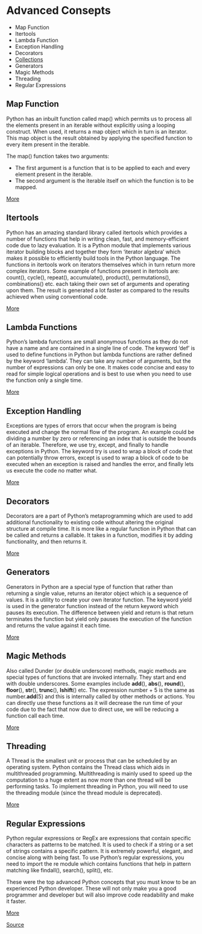 # Advanced Consepts

- Map Function
- Itertools
- Lambda Function
- Exception Handling
- Decorators
- [Collections](./DataStructure.md)
- Generators
- Magic Methods
- Threading
- Regular Expressions


## Map Function
Python has an inbuilt function called map() which permits us to process all the elements present in an iterable without explicitly using a looping construct. When used, it returns a map object which in turn is an iterator. This map object is the result obtained by applying the specified function to every item present in the iterable.

The map() function takes two arguments:

- The first argument is a function that is to be applied to each and every element present in the iterable.
- The second argument is the iterable itself on which the function is to be mapped.

[More](https://www.geeksforgeeks.org/python-map-function/)

## Itertools 

Python has an amazing standard library called itertools which provides a number of functions that help in writing clean, fast, and memory-efficient code due to lazy evaluation. It is a Python module that implements various iterator building blocks and together they form ‘iterator algebra’ which makes it possible to efficiently build tools in the Python language. The functions in itertools work on iterators themselves which in turn return more complex iterators. Some example of functions present in itertools are: count(), cycle(), repeat(), accumulate(), product(), permutations(), combinations() etc. each taking their own set of arguments and operating upon them. The result is generated a lot faster as compared to the results achieved when using conventional code.

[More](https://www.geeksforgeeks.org/python-itertools/)

## Lambda Functions 
Python’s lambda functions are small anonymous functions as they do not have a name and are contained in a single line of code. The keyword ‘def’ is used to define functions in Python but lambda functions are rather defined by the keyword ‘lambda’. They can take any number of arguments, but the number of expressions can only be one. It makes code concise and easy to read for simple logical operations and is best to use when you need to use the function only a single time.

[More](https://www.geeksforgeeks.org/python-lambda-anonymous-functions-filter-map-reduce/)

## Exception Handling
Exceptions are types of errors that occur when the program is being executed and change the normal flow of the program. An example could be dividing a number by zero or referencing an index that is outside the bounds of an iterable. Therefore, we use try, except, and finally to handle exceptions in Python. The keyword try is used to wrap a block of code that can potentially throw errors, except is used to wrap a block of code to be executed when an exception is raised and handles the error, and finally lets us execute the code no matter what. 

[More](https://www.geeksforgeeks.org/python-exception-handling/)

## Decorators
Decorators are a part of Python’s metaprogramming which are used to add additional functionality to existing code without altering the original structure at compile time. It is more like a regular function in Python that can be called and returns a callable. It takes in a function, modifies it by adding functionality, and then returns it.

[More](https://www.geeksforgeeks.org/decorators-in-python/)

## Generators
Generators in Python are a special type of function that rather than returning a single value, returns an iterator object which is a sequence of values. It is a utility to create your own iterator function. The keyword yield is used in the generator function instead of the return keyword which pauses its execution. The difference between yield and return is that return terminates the function but yield only pauses the execution of the function and returns the value against it each time. 

[More](https://www.geeksforgeeks.org/generators-in-python/)

## Magic Methods
Also called Dunder (or double underscore) methods, magic methods are special types of functions that are invoked internally. They start and end with double underscores. Some examples include __add__(), __abs__(), __round__(), __floor__(), __str__(), __trunc__(), __lshift__() etc. The expression number + 5 is the same as number.__add__(5) and this is internally called by other methods or actions. You can directly use these functions as it will decrease the run time of your code due to the fact that now due to direct use, we will be reducing a function call each time.

[More](https://www.geeksforgeeks.org/dunder-magic-methods-python/)

## Threading
A Thread is the smallest unit or process that can be scheduled by an operating system. Python contains the Thread class which aids in multithreaded programming. Multithreading is mainly used to speed up the computation to a huge extent as now more than one thread will be performing tasks. To implement threading in Python, you will need to use the threading module (since the thread module is deprecated). 

[More](https://www.geeksforgeeks.org/multithreading-python-set-1/)

## Regular Expressions
Python regular expressions or RegEx are expressions that contain specific characters as patterns to be matched. It is used to check if a string or a set of strings contains a specific pattern. It is extremely powerful, elegant, and concise along with being fast. To use Python’s regular expressions, you need to import the re module which contains functions that help in pattern matching like findall(), search(), split(), etc.

These were the top advanced Python concepts that you must know to be an experienced Python developer. These will not only make you a good programmer and developer but will also improve code readability and make it faster.

[More](https://www.geeksforgeeks.org/ruby-regular-expressions/)

[Source](https://www.geeksforgeeks.org/top-10-advance-python-concepts-that-you-must-know/)
